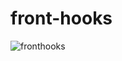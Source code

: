 # front-hooks
![fronthooks](https://user-images.githubusercontent.com/97901746/232129615-7b20daee-0093-4157-a276-e386f672c00c.png)
